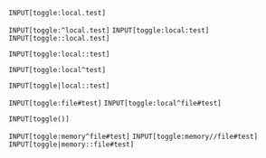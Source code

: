 

`INPUT[toggle:local.test]`

`INPUT[toggle:^local.test]`
`INPUT[toggle:local:test]`
`INPUT[toggle::local.test]`


`INPUT[toggle:local::test]`

`INPUT[toggle:local^test]`







`INPUT[toggle|local::test]`

`INPUT[toggle:file#test]`
`INPUT[toggle:local^file#test]`




`INPUT[toggle()]`


`INPUT[toggle:memory^file#test]`
`INPUT[toggle:memory//file#test]`
`INPUT[toggle|memory::file#test]`
